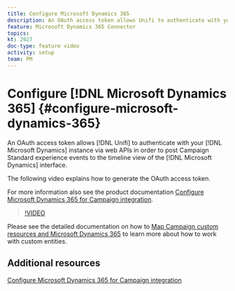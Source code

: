 ```yaml
---
title: Configure Microsoft Dynamics 365
description: An OAuth access token allows Unifi to authenticate with your Microsoft Dynamics instance via web APIs in order to post Campaign Standard experience events to the timeline view of the Microsoft Dynamics interface. The video below explains how to generate the OAuth access token.
feature: Microsoft Dynamics 365 Connector
topics: 
kt: 2927
doc-type: feature video
activity: setup
team: PM
---
```


# Configure [!DNL Microsoft Dynamics 365] {#configure-microsoft-dynamics-365}

An OAuth access token allows [!DNL Unifi] to authenticate with your [!DNL Microsoft Dynamics] instance via web APIs in order to post Campaign Standard experience events to the timeline view of the [!DNL Microsoft Dynamics] interface.

The following video explains how to generate the OAuth access token.

For more information also see the product documentation [Configure Microsoft Dynamics 365 for Campaign integration](https://docs.adobe.com/content/help/en/campaign-standard/using/integrating-with-adobe-cloud/campaign-and-microsoft-dynamics-365/configure-microsoft-dynamics-365-for-campaign-integration.html).

>[!VIDEO](https://video.tv.adobe.com/v/27637?quality=12)

Please see the detailed documentation on how to [Map Campaign custom resources and  Microsoft Dynamics 365](https://helpx.adobe.com/campaign/kb/acs-dynamics-custom-entities.html) to learn more about how to work with custom entities.

## Additional resources

[Configure Microsoft Dynamics 365 for Campaign integration](https://docs.adobe.com/content/help/en/campaign-standard/using/integrating-with-adobe-cloud/campaign-and-microsoft-dynamics-365/configure-microsoft-dynamics-365-for-campaign-integration.html)
